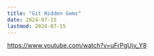 ```yaml
---
title: "Git Hidden Gems"
date: 2024-07-15
lastmod: 2024-07-15
---
```


https://www.youtube.com/watch?v=uFrPgUjv_Y8
